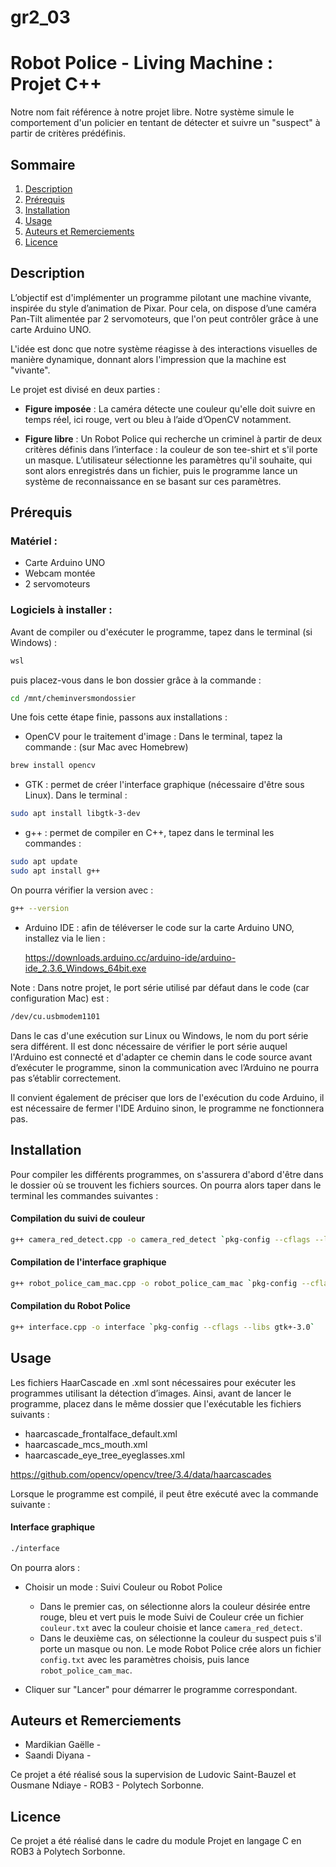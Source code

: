 # gr2_03


# Robot Police - Living Machine : Projet C++
Notre nom fait référence à notre projet libre. Notre système simule le comportement d'un policier en tentant de détecter et suivre un "suspect" à partir de critères prédéfinis.

## Sommaire 

1. [Description](#description)
2. [Prérequis](#prerequis)
3. [Installation](#installation)
4. [Usage](#usage)
5. [Auteurs et Remerciements](#auteurs-et-remerciements)
6. [Licence](#licence)


## Description

L’objectif est d'implémenter un programme pilotant une machine vivante, inspirée du style d’animation de Pixar. Pour cela, on dispose d’une caméra Pan-Tilt alimentée par 2 servomoteurs, que l'on peut contrôler grâce à une carte Arduino UNO. 
 
L'idée est donc que notre système réagisse à des interactions visuelles de manière dynamique, donnant alors l'impression que la machine est "vivante".

Le projet est divisé en deux parties :

* **Figure imposée** : La caméra détecte une couleur qu'elle doit suivre en temps réel, ici rouge, vert ou bleu à l’aide d’OpenCV notamment.

* **Figure libre** : Un Robot Police qui recherche un criminel à partir de deux critères définis dans l’interface : la couleur de son tee-shirt et s'il porte un masque. L’utilisateur sélectionne les paramètres qu'il souhaite, qui sont alors enregistrés dans un fichier, puis le programme lance un système de reconnaissance en se basant sur ces paramètres.


## Prérequis

### Matériel :

* Carte Arduino UNO
* Webcam montée
* 2 servomoteurs 

### Logiciels à installer :

Avant de compiler ou d'exécuter le programme, tapez dans le terminal (si Windows) :

```bash
wsl
``` 
puis placez-vous dans le bon dossier grâce à la commande :

```bash
cd /mnt/cheminversmondossier
``` 

Une fois cette étape finie, passons aux installations : 

* OpenCV pour le traitement d'image : Dans le terminal, tapez la commande :
(sur Mac avec Homebrew)

```bash
brew install opencv
``` 

* GTK : permet de créer l'interface graphique (nécessaire d'être sous Linux). Dans le terminal :

```bash
sudo apt install libgtk-3-dev
``` 

* g++ : permet de compiler en C++, tapez dans le terminal les commandes : 

```bash
sudo apt update
sudo apt install g++
```
On pourra vérifier la version avec :

```bash
g++ --version
```

* Arduino IDE : afin de téléverser le code sur la carte Arduino UNO, installez via le lien : 
    
    https://downloads.arduino.cc/arduino-ide/arduino-ide_2.3.6_Windows_64bit.exe

Note : Dans notre projet, le port série utilisé par défaut dans le code (car configuration Mac) est :

```bash
/dev/cu.usbmodem1101
```
Dans le cas d'une exécution sur Linux ou Windows, le nom du port série sera différent. Il est donc nécessaire de vérifier le port série auquel l'Arduino est connecté et d'adapter ce chemin dans le code source avant d’exécuter le programme, sinon la communication avec l’Arduino ne pourra pas s’établir correctement.

Il convient également de préciser que lors de l'exécution du code Arduino, il est nécessaire de fermer l'IDE Arduino sinon, le programme ne fonctionnera pas.

## Installation

Pour compiler les différents programmes, on s'assurera d'abord d'être dans le dossier où se trouvent les fichiers sources. On pourra alors taper dans le terminal les commandes suivantes : 

#### Compilation du suivi de couleur
```bash
g++ camera_red_detect.cpp -o camera_red_detect `pkg-config --cflags --libs opencv4`
```

#### Compilation de l'interface graphique
```bash
g++ robot_police_cam_mac.cpp -o robot_police_cam_mac `pkg-config --cflags --libs opencv4`
```
#### Compilation du Robot Police
```bash
g++ interface.cpp -o interface `pkg-config --cflags --libs gtk+-3.0`
```

## Usage


Les fichiers HaarCascade en .xml sont nécessaires pour exécuter les programmes utilisant la détection d’images.
Ainsi, avant de lancer le programme, placez dans le même dossier que l'exécutable les fichiers suivants :

* haarcascade_frontalface_default.xml
* haarcascade_mcs_mouth.xml
* haarcascade_eye_tree_eyeglasses.xml

https://github.com/opencv/opencv/tree/3.4/data/haarcascades

Lorsque le programme est compilé, il peut être exécuté avec la commande suivante :

#### Interface graphique

```bash
./interface
```

On pourra alors :

* Choisir un mode : Suivi Couleur ou Robot Police
    * Dans le premier cas, on sélectionne alors la couleur désirée entre rouge, bleu et vert puis le mode Suivi de Couleur crée un fichier `couleur.txt` avec la couleur choisie et lance `camera_red_detect`. 
    * Dans le deuxième cas, on sélectionne la couleur du suspect puis s'il porte un masque ou non. Le mode Robot Police crée alors un fichier `config.txt` avec les paramètres choisis, puis lance `robot_police_cam_mac`.

* Cliquer sur "Lancer" pour démarrer le programme correspondant.



## Auteurs et Remerciements

- Mardikian Gaëlle - 
- Saandi Diyana - 

Ce projet a été réalisé sous la supervision de Ludovic Saint-Bauzel et Ousmane Ndiaye - ROB3 -  Polytech Sorbonne.

## Licence

Ce projet a été réalisé dans le cadre du module Projet en langage C en ROB3 à Polytech Sorbonne.